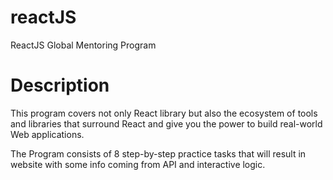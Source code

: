 # reactJS
ReactJS Global Mentoring Program

# Description
This program covers not only React library but also the ecosystem of tools and libraries that surround React and give you the power to build real-world Web applications.

The Program consists of 8 step-by-step practice tasks that will result in website with some info coming from API and interactive logic. 
